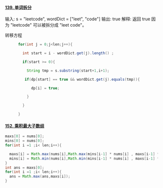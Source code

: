 #### [139. 单词拆分](https://leetcode-cn.com/problems/word-break/)

输入: s = "leetcode", wordDict = ["leet", "code"]
输出: true
解释: 返回 true 因为 "leetcode" 可以被拆分成 "leet code"。

转移方程

```java
      for(int j = 0;j<len;j++){

        int start = i - wordDict.get(j).length() ;

        if(start >= 0){

          String tmp = s.substring(start+1,i+1);

         if(dp[start] == true && wordDict.get(j).equals(tmp)){

            dp[i] = true;

          }

        }

      }
```



#### [152. 乘积最大子数组](https://leetcode-cn.com/problems/maximum-product-subarray/)

```java
maxs[0] = nums[0];
mins[0] = nums[0];
for(int i =1 ;i< len;i++){

  maxs[i] = Math.max(nums[i],Math.max(mins[i-1] * nums[i] , maxs[i-1] * nums[i]));
  mins[i] = Math.min(nums[i],Math.min(mins[i-1] * nums[i] , maxs[i-1] * nums[i]));
}
int ans = maxs[0];
for(int i =1 ;i< len;i++){
  ans = Math.max(ans,maxs[i]);
}
```

